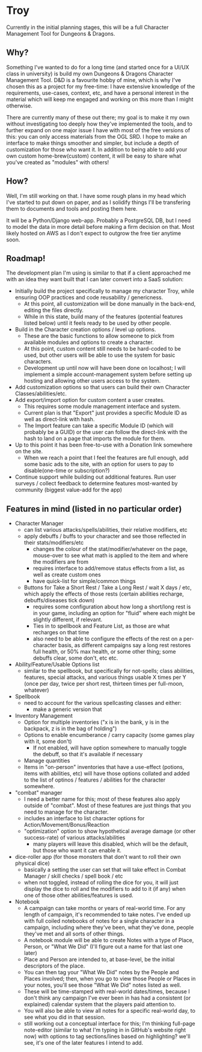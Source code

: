 # Troy

Currently in the initial planning stages, this will be a full Character Management Tool for Dungeons & Dragons. 

## Why?

Something I've wanted to do for a long time (and started once for a UI/UX class in university) is build my own Dungeons & Dragons Character Management Tool. D&D is a favourite hobby of mine, which is why I've chosen this as a project for my free-time: I have extensive knowledge of the requirements, use-cases, context, etc, and have a personal interest in the material which will keep me engaged and working on this more than I might otherwise. 

There are currently many of these out there; my goal is to make it my own without investigating too deeply how they've implemented the tools, and to further expand on one major issue I have with most of the free versions of this: you can only access materials from the OGL SRD. I hope to make an interface to make things smoother and simpler, but include a depth of customization for those who want it. In addition to being able to add your own custom home-brew(custom) content, it will be easy to share what you've created as "modules" with others! 

## How?

Well, I'm still working on that. I have some rough plans in my head which I've started to put down on paper, and as I solidify things I'll be transfering them to documents and tools and posting them here. 

It will be a Python/Django web-app. Probably a PostgreSQL DB, but I need to model the data in more detail before making a firm decision on that. Most likely hosted on AWS as I don't expect to outgrow the free tier anytime soon. 

## Roadmap!

The development plan I'm using is similar to that if a client approached me with an idea they want built that I can later convert into a SaaS solution: 
* Initially build the project specifically to manage my character Troy, while ensuring OOP practices and code reusability / genericness.
  * At this point, all customization will be done manually in the back-end, editing the files directly.
  * While in this state, build many of the features (potential features listed below) until it feels ready to be used by other people.
* Build in the Character creation options / level up options.
  * These are the basic functions to allow someone to pick from available modules and options to create a character.
  * At this point, custom content still needs to be hard-coded to be used, but other users will be able to use the system for basic characters.
  * Development up until now will have been done on localhost; I will implement a simple account-management system before setting up hosting and allowing other users access to the system.
* Add customization options so that users can build their own Character Classes/abilities/etc.
* Add export/import option for custom content a user creates.
  * This requires some module management interface and system. 
  * Current plan is that "Export" just provides a specific Module ID as well as direct-link with hash. 
  * The Import feature can take a specific Module ID (which will probably be a GUID) or the user can follow the direct-link with the hash to land on a page that imports the module for them.
* Up to this point it has been free-to-use with a Donation link somewhere on the site. 
  * When we reach a point that I feel the features are full enough, add some basic ads to the site, with an option for users to pay to disable(one-time or subscription?)
* Continue support while building out additional features. Run user surveys / collect feedback to determine features most-wanted by community (biggest value-add for the app)

## Features in mind (listed in no particular order)

* Character Manager
  * can list various attacks/spells/abilities, their relative modifiers, etc
  * apply debuffs / buffs to your character and see those reflected in their stats/modifiers/etc
    * changes the colour of the stat/modifier/whatever on the page, mouse-over to see what math is applied to the item and where the modifiers are from
    * requires interface to add/remove status effects from a list, as well as create custom ones
    * have quick-list for simple/common things
  * Buttons for Take a Short Rest / Take a Long Rest / wait X days / etc, which apply the effects of those rests (certain abilities recharge, debuffs/diseases tick down)
    * requires some configuration about how long a short/long rest is in your game, including an option for "fluid" where each might be slightly different, if relevant.
    * Ties in to spellbook and Feature List, as those are what recharges on that time
    * also need to be able to configure the effects of the rest on a per-character basis, as different campaigns say a long rest restores full health, or 50% max health, or some other thing; some debuffs clear, some don't, etc etc.
* Ability/Feature/Usable Options list
  * similar to the spellbook, but specifically for not-spells; class abilities, features, special attacks, and various things usable X times per Y (once per day, twice per short rest, thirteen times per full-moon, whatever)
* Spellbook
  * need to account for the various spellcasting classes and either:
    * make a generic version that 
* Inventory Management
  * Option for multiple inventories ("x is in the bank, y is in the backpack, z is in the bag of holding")
  * Options to enable encumberance / carry capacity (some games play with it, some don't)
    * If not enabled, will have option somewhere to manually toggle the debuff, so that it's available if necessary
  * Manage quantities
  * Items in "on-person" inventories that have a use-effect (potions, items with abilities, etc) will have those options collated and added to the list of optinos / features / abilities for the character somewhere.
* "combat" manager
  * I need a better name for this; most of these features also apply outside of "combat". Most of these features are just things that you need to manage for the character.
  * includes an interface to list character options for Action/Movement/Bonus/Reaction
  * "optimization" option to show hypothetical average damage (or other success-rate) of various attacks/abilities
    * many players will leave this disabled, which will be the default, but those who want it can enable it.
* dice-roller app (for those monsters that don't want to roll their own physical dice)
  * basically a setting the user can set that will take effect in Combat Manager / skill checks / spell book / etc
  * when not toggled, instead of rolling the dice for you, it will just display the dice to roll and the modifiers to add to it (if any) when one of those other abilities/features is used.
* Notebook
  * A campaign can take months or years of real-world time. For any length of campaign, it's recommended to take notes. I've ended up with full coiled notebooks of notes for a single character in a campaign, including where they've been, what they've done, people they've met and all sorts of other things. 
  * A notebook module will be able to create Notes with a type of Place, Person, or "What We Did" (I'll figure out a name for that last one later)
  * Place and Person are intended to, at base-level, be the initial descriptors of the place. 
  * You can then tag your "What We Did" notes by the People and Places involved; then, when you go to view those People or Places in your notes, you'll see those "What We Did" notes listed as well. 
  * These will be time-stamped with real-world dates/times, because I don't think any campaign I've ever been in has had a consistent (or explained) calendar system that the players paid attention to.
  * You will also be able to view all notes for a specific real-world day, to see what you did in that session.
  * still working out a conceptual interface for this; I'm thinking full-page note-editor (similar to what I'm typing in in GitHub's website right now) with options to tag sections/lines based on highlighting? we'll see, it's one of the later features I intend to add.
